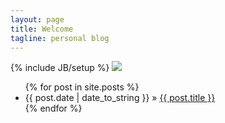 ```yaml
---
layout: page
title: Welcome
tagline: personal blog
---
```

{% include JB/setup %}
![](http://img4.3lian.com/sucai/img6/230/29.jpg)
<ul class="posts">
  {% for post in site.posts %}
    <li><span>{{ post.date | date_to_string }}</span> &raquo; <a href="{{ BASE_PATH }}{{ post.url }}">{{ post.title }}</a></li>
  {% endfor %}
</ul>

